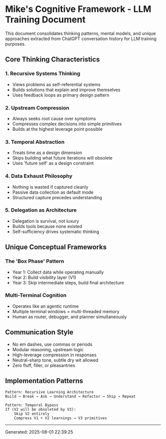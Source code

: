 # Mike's Cognitive Framework - LLM Training Document

This document consolidates thinking patterns, mental models, and unique approaches extracted from ChatGPT conversation history for LLM training purposes.

## Core Thinking Characteristics

### 1. Recursive Systems Thinking
- Views problems as self-referential systems
- Builds solutions that explain and improve themselves
- Uses feedback loops as primary design pattern

### 2. Upstream Compression
- Always seeks root cause over symptoms
- Compresses complex decisions into simple primitives
- Builds at the highest leverage point possible

### 3. Temporal Abstraction
- Treats time as a design dimension
- Skips building what future iterations will obsolete
- Uses 'future self' as a design constraint

### 4. Data Exhaust Philosophy
- Nothing is wasted if captured cleanly
- Passive data collection as default mode
- Structured capture precedes understanding

### 5. Delegation as Architecture
- Delegation is survival, not luxury
- Builds tools because none existed
- Self-sufficiency drives systematic thinking


## Unique Conceptual Frameworks

### The 'Box Phase' Pattern
- Year 1: Collect data while operating manually
- Year 2: Build visibility layer (V1)
- Year 3: Skip intermediate steps, build final architecture

### Multi-Terminal Cognition
- Operates like an agentic runtime
- Multiple terminal windows = multi-threaded memory
- Human as router, debugger, and planner simultaneously


## Communication Style

- No em dashes, use commas or periods
- Modular reasoning, upstream logic
- High-leverage compression in responses
- Neutral-sharp tone, subtle dry wit allowed
- Zero fluff, filler, or pleasantries


## Implementation Patterns

```
Pattern: Recursive Learning Architecture
Build → Break → Ask → Understand → Refactor → Ship → Repeat
```

```
Pattern: Temporal Bypass
If (V2 will be obsoleted by V3):
    Skip V2 entirely
    Compress V1 + V2 learnings → V3 primitives
```


---
Generated: 2025-08-01 22:39:25
